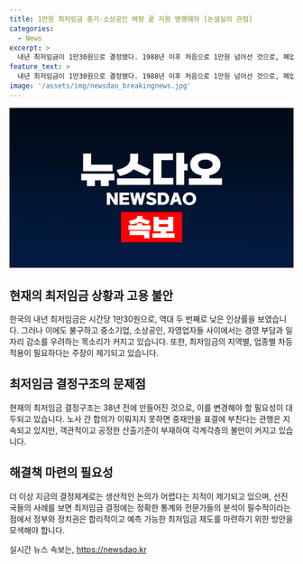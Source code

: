 ```yaml
---
title: 1만원 최저임금 중기·소상공인 벼랑 끝 지원 병행돼야 [논설실의 관점]
categories:
  - News
excerpt: >
  내년 최저임금이 1만30원으로 결정됐다. 1988년 이후 처음으로 1만원 넘어선 것으로, 폐업 우려와 부작용 우려가 있다. 감당 불가한 비용 상승으로 일자리 감소 우려도 제기됐다. 업종별, 규모별 차등 적용 방안이 필요하며, 4인 이하 소기업 폐업 가능성에도 우려가 나온다. 최저임금 미수 문제도 심각하며, 정부와 노동계가 합리적인 대안 모색할 필요가 있다. 경영계와 노동계의 입장 차이로 합의되지 못했고, 최저임금 결정 구조에 대한 개선이 필요하다.
feature_text: >
  내년 최저임금이 1만30원으로 결정됐다. 1988년 이후 처음으로 1만원 넘어선 것으로, 폐업 우려와 부작용 우려가 있다. 감당 불가한 비용 상승으로 일자리 감소 우려도 제기됐다. 업종별, 규모별 차등 적용 방안이 필요하며, 4인 이하 소기업 폐업 가능성에도 우려가 나온다. 최저임금 미수 문제도 심각하며, 정부와 노동계가 합리적인 대안 모색할 필요가 있다. 경영계와 노동계의 입장 차이로 합의되지 못했고, 최저임금 결정 구조에 대한 개선이 필요하다.
image: '/assets/img/newsdao_breakingnews.jpg'
---
```


<p><img src="/assets/img/newsdao_breakingnews.jpg" alt="pcversion 속보" /></p>

<h2 data-ke-size="size26">현재의 최저임금 상황과 고용 불안</h2>

<p data-ke-size="size16">한국의 내년 최저임금은 시간당 1만30원으로, 역대 두 번째로 낮은 인상률을 보였습니다. 그러나 이에도 불구하고 중소기업, 소상공인, 자영업자들 사이에서는 경영 부담과 일자리 감소를 우려하는 목소리가 커지고 있습니다. 또한, 최저임금의 지역별, 업종별 차등 적용이 필요하다는 주장이 제기되고 있습니다.</p>

<h2 data-ke-size="size26">최저임금 결정구조의 문제점</h2>

<p data-ke-size="size16">현재의 최저임금 결정구조는 38년 전에 만들어진 것으로, 이를 변경해야 할 필요성이 대두되고 있습니다. 노사 간 합의가 이뤄지지 못하면 중재안을 표결에 부친다는 관행은 지속되고 있지만, 객관적이고 공정한 산출기준이 부재하여 각계각층의 불만이 커지고 있습니다.</p>

<h2 data-ke-size="size26">해결책 마련의 필요성</h2>

<p data-ke-size="size16">더 이상 지금의 결정체계로는 생산적인 논의가 어렵다는 지적이 제기되고 있으며, 선진국들의 사례를 보면 최저임금 결정에는 정확한 통계와 전문가들의 분석이 필수적이라는 점에서 정부와 정치권은 합리적이고 예측 가능한 최저임금 제도를 마련하기 위한 방안을 모색해야 합니다.</p>
실시간 뉴스 속보는, <a href="https://newsdao.kr" rel="dofollow">https://newsdao.kr</a>


